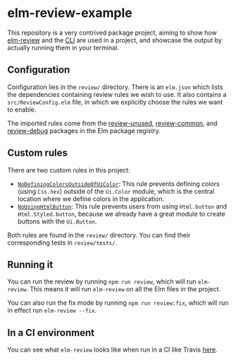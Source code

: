 # elm-review-example

This repository is a very contrived package project, aiming to show how [elm-review](https://package.elm-lang.org/packages/jfmengels/elm-review/latest/) and the [CLI](https://www.npmjs.com/package/elm-review) are used in a project, and showcase the output by actually running them in your terminal.

## Configuration

Configuration lies in the `review/` directory. There is an `elm.json` which lists the dependencies containing review rules we wish to use. It also contains a `src/ReviewConfig.elm` file, in which we explicitly choose the rules we want to enable.

The imported rules come from the [review-unused](https://package.elm-lang.org/packages/jfmengels/review-unused/latest/), [review-common](https://package.elm-lang.org/packages/jfmengels/review-common/latest/), and [review-debug](https://package.elm-lang.org/packages/jfmengels/review-debug/latest/) packages in the Elm package registry.

## Custom rules

There are two custom rules in this project:
- [`NoDefiningColorsOutsideOfUiColor`](https://github.com/jfmengels/elm-review-example/blob/master/review/NoDefiningColorsOutsideOfUiColor.elm): This rule prevents defining colors (using `Css.hex`) outside of the `Ui.Color` module, which is the central location where we define colors in the application.
- [`NoUsingHtmlButton`](https://github.com/jfmengels/elm-review-example/blob/master/review/NoUsingHtmlButton.elm): This rule prevents users from using `Html.button` and `Html.Styled.button`, because we already have a great module to create buttons with the `Ui.Button`.

Both rules are found in the `review/` directory. You can find their corresponding tests in `review/tests/`.

## Running it

You can run the review by running `npm run review`, which will run `elm-review`. This means it will run `elm-review` on all the Elm files in the project.

You can also run the fix mode by running `npm run review:fix`, which will run in effect run `elm-review --fix`.

## In a CI environment

You can see what `elm-review` looks like when run in a CI like Travis [here](https://travis-ci.com/jfmengels/elm-review-example).
